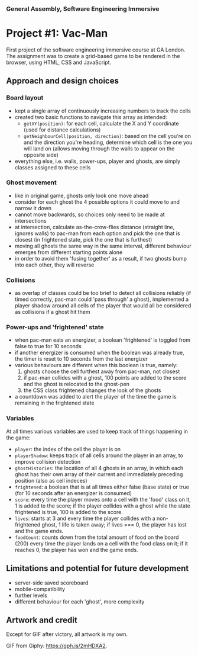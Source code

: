 ### General Assembly, Software Engineering Immersive
# Project #1: Vac-Man

First project of the software engineering immersive course at GA London. The assignment was to create a grid-based game to be rendered in the browser, using HTML, CSS and JavaScript.




## Approach and design choices

### Board layout
- kept a single array of continuously increasing numbers to track the cells
- created two basic functions to navigate this array as intended:
  - `getXY(position)`: for each cell, calculate the X and Y coordinate (used for distance calculations)
  - `getNeighbourCell(position, direction)`: based on the cell you're on and the direction you're heading, determine which cell is the one you will land on (allows moving through the walls to appear on the opposite side)
- everything else, i.e. walls, power-ups, player and ghosts, are simply classes assigned to these cells

### Ghost movement
- like in original game, ghosts only look one move ahead
- consider for each ghost the 4 possible options it could move to and narrow it down
- cannot move backwards, so choices only need to be made at intersections
- at intersection, calculate as-the-crow-flies distance (straight line, ignores walls) to pac-man from each option and pick the one that is closest (in frightened state, pick the one that is furthest)
- moving all ghosts the same way in the same interval, different behaviour emerges from different starting points alone
- in order to avoid them 'fusing together' as a result, if two ghosts bump into each other, they will reverse 

### Collisions
- as overlap of classes could be too brief to detect all collisions reliably (if timed correctly, pac-man could 'pass through' a ghost), implemented a player shadow around all cells of the player that would all be considered as collisions if a ghost hit them

### Power-ups and 'frightened' state
- when pac-man eats an energizer, a boolean 'frightened' is toggled from false to true for 10 seconds
- if another energizer is consumed when the boolean was already true, the timer is reset to 10 seconds from the last energizer
- various behaviours are different when this boolean is true, namely:
  1) ghosts choose the cell furthest away from pac-man, not closest
  2) if pac-man collides with a ghost, 100 points are added to the score and the ghost is relocated to the ghost-pen
  3) the CSS class frightened changes the look of the ghosts
- a countdown was added to alert the player of the time the game is remaining in the frightened state

### Variables
At all times various variables are used to keep track of things happening in the game:

- `player`: the index of the cell the player is on
- `playerShadow`: keeps track of all cells around the player in an array, to improve collision detection
- `ghostHistories`: the location of all 4 ghosts in an array, in which each ghost has their own array of their current and immediately preceding position (also as cell indeces)
- `frightened`: a boolean that is at all times either false (base state) or true (for 10 seconds after an energizer is consumed)
- `score`: every time the player moves onto a cell with the 'food' class on it, 1 is added to the score; if the player collides with a ghost while the state frightened is true, 100 is added to the score.
- `lives`: starts at 3 and every time the player collides with a non-frightened ghost, 1 life is taken away; if lives === 0, the player has lost and the game ends.
- `foodCount`: counts down from the total amount of food on the board (200) every time the player lands on a cell with the food class on it; if it reaches 0, the player has won and the game ends.


## Limitations and potential for future development

- server-side saved scoreboard
- mobile-compatibility
- further levels
- different behaviour for each 'ghost', more complexity



## Artwork and credit

Except for GIF after victory, all artwork is my own. 

GIF from Giphy: https://gph.is/2mHDXA2.



